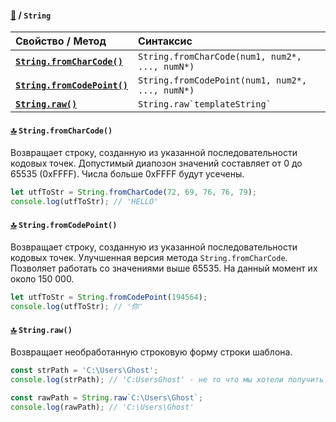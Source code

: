 #### [:book:](README.md) / `String`

Свойство / Метод | Синтаксис
:--- | :---
[**`String.fromCharCode()`**](#top-stringfromcharcode) | `String.fromCharCode(num1, num2*, ..., numN*)`
[**`String.fromCodePoint()`**](#top-stringfromcodepoint) | `String.fromCodePoint(num1, num2*, ..., numN*)`
[**`String.raw()`**](#top-stringraw) | `` String.raw`templateString` ``

####  [**:top:**](#book--string) `String.fromCharCode()`
Возвращает строку, созданную из указанной последовательности кодовых точек. Допустимый диапозон значений составляет от 0 до 65535 (0xFFFF). Числа больше 0xFFFF будут усечены.
```js
let utfToStr = String.fromCharCode(72, 69, 76, 76, 79);
console.log(utfToStr); // 'HELLO'
```

####  [**:top:**](#book--string) `String.fromCodePoint()`
Возвращает строку, созданную из указанной последовательности кодовых точек. Улучшенная версия метода `String.fromCharCode`. Позволяет работать со значениями выше 65535. На данный момент их около 150 000.
```js
let utfToStr = String.fromCodePoint(194564);
console.log(utfToStr); // '你'
```

####  [**:top:**](#book--string) `String.raw()`
Возвращает необработанную строковую форму строки шаблона.
```js
const strPath = 'C:\Users\Ghost';
console.log(strPath); // 'C:UsersGhost' - не то что мы хотели получить

const rawPath = String.raw`C:\Users\Ghost`;
console.log(rawPath); // 'C:\Users\Ghost'
```
